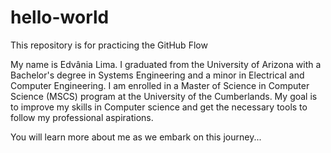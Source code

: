 # hello-world
This repository is for practicing the GitHub Flow

My name is Edvânia Lima. I graduated from the University of Arizona with a Bachelor's degree in Systems Engineering and a minor in Electrical and Computer Engineering. I am enrolled in a Master of Science in Computer Science (MSCS) program at the University of the Cumberlands. My goal is to improve my skills in Computer science and get the necessary tools to follow my professional aspirations.

You will learn more about me as we embark on this journey...
